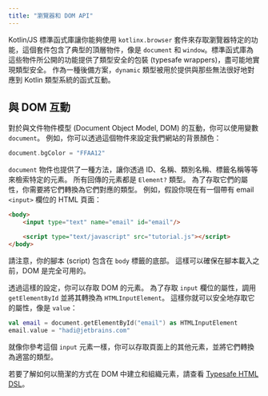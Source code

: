 ```yaml
---
title: "瀏覽器和 DOM API"
---
```

Kotlin/JS 標準函式庫讓你能夠使用 `kotlinx.browser` 套件來存取瀏覽器特定的功能，這個套件包含了典型的頂層物件，像是 `document` 和 `window`。標準函式庫為這些物件所公開的功能提供了類型安全的包裝 (typesafe wrappers)，盡可能地實現類型安全。 作為一種後備方案，`dynamic` 類型被用於提供與那些無法很好地對應到 Kotlin 類型系統的函式互動。

## 與 DOM 互動

對於與文件物件模型 (Document Object Model, DOM) 的互動，你可以使用變數 `document`。 例如，你可以透過這個物件來設定我們網站的背景顏色：

```kotlin
document.bgColor = "FFAA12" 
```

`document` 物件也提供了一種方法，讓你透過 ID、名稱、類別名稱、標籤名稱等等來檢索特定的元素。 所有回傳的元素都是 `Element?` 類型。 為了存取它們的屬性，你需要將它們轉換為它們對應的類型。 例如，假設你現在有一個帶有 email `<input>` 欄位的 HTML 頁面：

```html
<body>
    <input type="text" name="email" id="email"/>

    <script type="text/javascript" src="tutorial.js"></script>
</body>
```

請注意，你的腳本 (script) 包含在 `body` 標籤的底部。 這樣可以確保在腳本載入之前，DOM 是完全可用的。

透過這樣的設定，你可以存取 DOM 的元素。 為了存取 `input` 欄位的屬性，調用 `getElementById` 並將其轉換為 `HTMLInputElement`。 這樣你就可以安全地存取它的屬性，像是 `value`：

```kotlin
val email = document.getElementById("email") as HTMLInputElement
email.value = "hadi@jetbrains.com"
```

就像你參考這個 `input` 元素一樣，你可以存取頁面上的其他元素，並將它們轉換為適當的類型。

若要了解如何以簡潔的方式在 DOM 中建立和組織元素，請查看 [Typesafe HTML DSL](typesafe-html-dsl)。